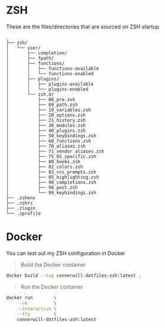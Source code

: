 # ZSH

These are the files/directories that are sourced on ZSH startup

```
.
├── zsh/
│   └── user/
│       ├── completion/
│       ├── fpath/
│       ├── functions/
│       │   ├── functions-available
│       │   └── functions-enabled
│       ├── plugins/
│       │   ├── plugins-available
│       │   └── plugins-enabled
│       └── zsh.d/
│           ├── 00_pre.zsh
│           ├── 09_path.zsh
│           ├── 10_variables.zsh
│           ├── 20_options.zsh
│           ├── 21_history.zsh
│           ├── 30_modules.zsh
│           ├── 40_plugins.zsh
│           ├── 50_keybindings.zsh
│           ├── 60_functions.zsh
│           ├── 70_aliases.zsh
│           ├── 71_vendor_aliases.zsh
│           ├── 75_OS_specific.zsh
│           ├── 80_hooks.zsh
│           ├── 82_colors.zsh
│           ├── 83_vcs_prompts.zsh
│           ├── 85_highlighting.zsh
│           ├── 90_completions.zsh
│           ├── 98_post.zsh
│           └── 99_keybindings.zsh
├── .zshenv
├── .zshrc
├── .zlogin
└── .zprofile
```

# Docker

You can test out my ZSH configuration in Docker

> Build the Docker container

```bash
docker build --tag connerwill-dotfiles-zsh:latest .
```

> Run the Docker container

```bash
docker run        \
    --rm          \
    --interactive \
    --tty         \
    connerwill-dotfiles-zsh:latest
```
